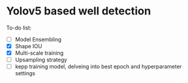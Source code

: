 # Yolov5 based well detection
 To-do list:
 - [ ] Model Ensembling
 - [x] Shape IOU
 - [x] Multi-scale training
 - [ ] Upsampling strategy
 - [ ] kepp training model, delveing into best epoch and hyperparameter settings
